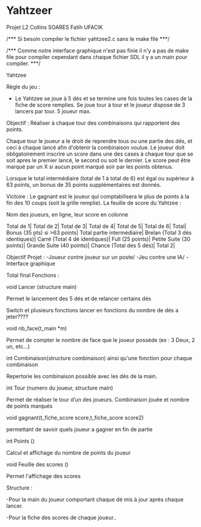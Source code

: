 # Yahtzeer
Projet L2 Collins SOARES Fatih UFACIK

/*** Si besoin compiler le fichier yahtzee2.c sans le make file ***/

/*** Comme notre interface graphique n'est pas finie il n'y a pas de make file pour compiler cependant dans chaque fichier SDL il y a un main pour compiler. ***/ 

Yahtzee

Règle du jeu :

- Le Yahtzee se joue à 5 dés et se termine une fois toutes les cases de la fiche de score remplies.
Se joue tour à tour et le joueur dispose de 3 lancers par tour.
5 joueur max.

Objectif :
Réaliser à chaque tour des combinaisons qui rapportent des points.

Chaque tour le joueur a le droit de reprendre tous ou une partie des dés, et ceci à chaque lancé afin d'obtenir la combinaison voulue. Le joueur doit obligatoirement inscrire un score dans une des cases à chaque tour que se soit apres le premier lancé, le second ou soit le dernier. Le score peut être marqué par un X si aucun point marqué soir par les points obtenus.

Lorsque le total intermédiaire (total de 1 à total de 6) est égal ou supérieur à 63 points, un bonus de 35 points supplémentaires est donnés.

Victoire :
Le gagnant est le joueur qui comptabilisera le plus de points à la fin des 10 coups (soit la grille remplie).
La feuille de score du Yahtzee :

Nom des joueurs, en ligne, leur score en colonne

Total de 1|
Total de 2|
Total de 3|
Total de 4|
Total de 5|
Total de 6|
Total|
Bonus (35 pts) si >63 points|
Total partie intermédiaire|
Brelan (Total 3 dés identiques)|
Carré (Total 4 dé identiques)|
Full (25 points)|
Petite Suite (30 points)|
Grande Suite (40 points)|
Chance (Total des 5 dés)|
Total 2|

Objectif Projet :
-Joueur contre joueur sur un poste/
-Jeu contre une IA/
-Interface graphique

Total final
Fonctions :

void Lancer (structure main)

Permet le lancement des 5 dés et de relancer certains dés

Switch et plusieurs fonctions lancer en fonctions du nombre de dés a jeter???? 

void nb_face(t_main *m)

Permet de compter le nombre de face que le joueur possède (ex : 3 Deux, 2 un, etc...)

int Combinaison(structure combinaison) ainsi qu'une fonction pour chaque combinaison

Repertorie les combinaison possible avec les dés de la main.

int Tour (numero du joueur, structure main)

Permet de réaliser le tour d’un des joueurs. Combinaison jouée et nombre de points marqués

void gagnant(t_fiche_score score,t_fiche_score score2)

permettant de savoir quels joueur a gagner en fin de partie

int Points ()

Calcul et affichage du nombre de points du joueur

void Feuille des scores ()

Permet l'affichage des scores


Structure : 

-Pour la main du joueur comportant chaque dé mis à jour après chaque lancer.

-Pour la fiche des scores de chaque joueur..



